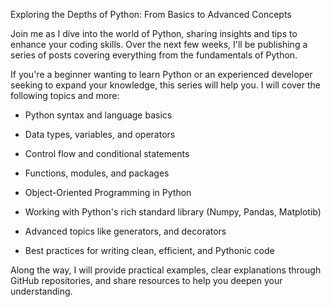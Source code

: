 Exploring the Depths of Python: From Basics to Advanced Concepts

Join me as I dive into the world of Python, sharing insights and tips to enhance your coding skills. Over the next few weeks, I'll be publishing a series of posts covering everything from the fundamentals of Python.

If you're a beginner wanting to learn Python or an experienced developer seeking to expand your knowledge, this series will help you. I will cover the following topics and more:

- Python syntax and language basics

- Data types, variables, and operators

- Control flow and conditional statements

- Functions, modules, and packages

- Object-Oriented Programming in Python

- Working with Python's rich standard library (Numpy, Pandas, Matplotib)

- Advanced topics like generators, and decorators

- Best practices for writing clean, efficient, and Pythonic code

Along the way, I will provide practical examples, clear explanations through GitHub repositories, and share resources to help you deepen your understanding.
